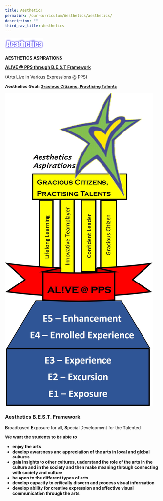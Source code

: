 ```yaml
---
title: Aesthetics
permalink: /our-curriculum/Aesthetics/aesthetics/
description: ""
third_nav_title: Aesthetics
---
```

<img src="/images/Aesthetics.png" 
     style="width:25%">

**AESTHETICS ASPIRATIONS**

**<u>AL!VE @ PPS through B.E.S.T Framework</u>**

(Arts Live in Various Expressions @ PPS)

**Aesthetics Goal: <u>Gracious Citizens, Practising Talents</u>**

![](/images/Aesthetics%20BEST%20Framework.jpeg)

### Aesthetics B.E.S.T. Framework

**B**roadbased **E**xposure for all, **S**pecial Development for the **T**alented

  
**We want the students to be able to** 
* **enjoy the arts**
* **develop awareness and appreciation of the arts in local and global cultures**    
* **gain insights to other cultures, understand the role of the arts in the culture and in the society and then make meaning through connecting with society and culture**  
* **be open to the different types of arts**
* **develop capacity to critically discern and process visual information**  
* **develop ability for creative expression and effective visual communication through the arts**